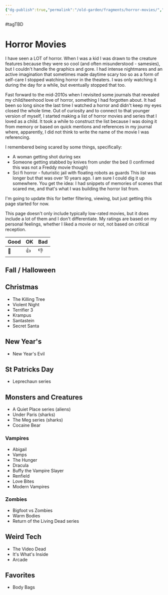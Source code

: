 ```yaml
---
{"dg-publish":true,"permalink":"/old-garden/fragments/horror-movies/","created":"2025-05-04T13:33:22.634-04:00","updated":"2025-05-04T15:59:54.940-04:00"}
---
```


#tagTBD 
# Horror Movies
I have seen a LOT of horror. When I was a kid I was drawn to the creature features because they were so cool (and often misunderstood - samesies), but I couldn't handle the graphics and gore. I had intense nightmares and an active imagination that sometimes made daytime scary too so as a form of self-care I stopped watching horror in the theaters. I was only watching it during the day for a while, but eventually stopped that too. 

Fast forward to the mid-2010s when I revisited some journals that revealed my child/teenhood love of horror, something I had forgotten about. It had been so long since the last time I watched a horror and didn't keep my eyes closed the whole time. Out of curiosity and to connect to that younger version of myself, I started making a list of horror movies and series that I loved as a child. It took a while to construct the list because I was doing it from memory or based on quick mentions and references in my journal where, apparently, I did not think to write the name of the movie I was referencing. 

I remembered being scared by some things, specifically:
- A woman getting shot during sex
- Someone getting stabbed by knives from under the bed (I confirmed this was not a Freddy movie though)
- Sci fi horror - futuristic jail with floating robots as guards
This list was longer but that was over 10 years ago. I am sure I could dig it up somewhere. You get the idea: I had snippets of memories of scenes that scared me, and that's what I was building the horror list from.

I'm going to update this for better filtering, viewing, but just getting this page started for now.

This page doesn't only include typically low-rated movies, but it does include a lot of them and I don't differentiate. My ratings are based on my personal feelings, whether I liked a movie or not, not based on critical reception. 

| Good | OK  | Bad |
| ---- | --- | --- |
| 🤘   | 👍  | 👎  |

## Fall / Halloween 

## Christmas 
* The Killing Tree
* Violent Night
* Terrifier 3
* Krampus
* Santastein
* Secret Santa

## New Year's 
- New Year's Evil

## St Patricks Day
- Leprechaun series

## Monsters and Creatures
- A Quiet Place series (aliens)
- Under Paris (sharks)
- The Meg series (sharks)
- Cocaine Bear

### Vampires
- Abigail
- Vamps
- The Hunger
- Dracula
- Buffy the Vampire Slayer
- Renfield
- Love Bites
- Modern Vampires

### Zombies
- Bigfoot vs Zombies
- Warm Bodies
- Return of the Living Dead series

## Weird Tech
- The Video Dead
- It's What's Inside
- Arcade

## Favorites
- Body Bags